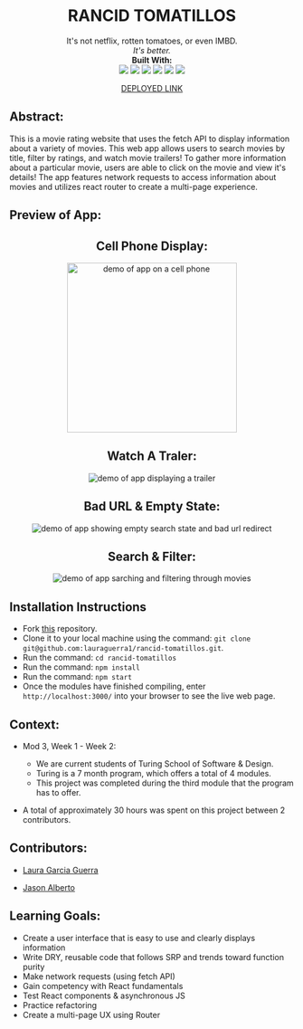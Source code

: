 <div align="center">
<h1> RANCID TOMATILLOS </h1>
It's not netflix, rotten tomatoes, or even IMBD.
<br> 
<em> It's better.</em>

<br>
<b>Built With:</b>
<br>

  <img src="https://img.shields.io/badge/React-20232A?style=for-the-badge&logo=react&logoColor=61DAFB" />
  <img src="https://img.shields.io/badge/JavaScript-323330?style=for-the-badge&logo=javascript&logoColor=F7DF1E" /> 
  <img src="https://img.shields.io/badge/CSS3-1572B6?style=for-the-badge&logo=css3&logoColor=white" /> 
  <img src="https://img.shields.io/badge/HTML5-E34F26?style=for-the-badge&logo=html5&logoColor=white" />
  <img src="https://img.shields.io/badge/vercel-%23000000.svg?style=for-the-badge&logo=vercel&logoColor=white" />
  <img src="https://img.shields.io/badge/-cypress-%23E5E5E5?style=for-the-badge&logo=cypress&logoColor=058a5e" /> 

[DEPLOYED LINK](https://rancid-tomatillos-laura.vercel.app/)

</div>


## Abstract: 
This is a movie rating website that uses the fetch API to display information about a variety of movies. This web app allows users to search movies by title, filter by ratings, and watch movie trailers! To gather more information about a particular movie, users are able to click on the movie and view it's details! The app features network requests to access information about movies and utilizes react router to create a multi-page experience. 

## Preview of App:

<div align="center">

  <h2> Cell Phone Display: </h2>

  <img height="300px" src="./src/images/cell-phone.gif" alt='demo of app on a cell phone'>

  <br>  

  <h2> Watch A Traler: </h2>

  <img src="./src/images/trailer-demo.gif" alt='demo of app displaying a trailer'>

  <br>

  <h2> Bad URL & Empty State: </h2>

  <img src="./src/images/empty-state-demo.gif" alt='demo of app showing empty search state and bad url redirect'>

  <br>

  <h2> Search & Filter: </h2>

  <img src="./src/images/search-demo.gif" alt='demo of app sarching and filtering through movies' >

</div>

## Installation Instructions 
- Fork [this](https://github.com/lauraguerra1/rancid-tomatillos) repository. 
- Clone it to your local machine using the command: `git clone git@github.com:lauraguerra1/rancid-tomatillos.git`.
- Run the command: `cd rancid-tomatillos`
- Run the command: `npm install`
- Run the command: `npm start`
- Once the modules have finished compiling, enter `http://localhost:3000/` into your browser to see the live web page. 



## Context: 
- Mod 3, Week 1 - Week 2: 
  - We are current students of Turing School of Software & Design. 
  - Turing is a 7 month program, which offers a total of 4 modules. 
  - This project was completed during the third module that the program has to offer. 

- A total of approximately 30 hours was spent on this project between 2 contributors. 

## Contributors: 
- [Laura Garcia Guerra](https://github.com/lauraguerra1)

- [Jason Alberto](https://github.com/jalbe0076)


## Learning Goals:
- Create a user interface that is easy to use and clearly displays information
- Write DRY, reusable code that follows SRP and trends toward function purity
- Make network requests (using fetch API)
- Gain competency with React fundamentals
- Test React components & asynchronous JS
- Practice refactoring
- Create a multi-page UX using Router
